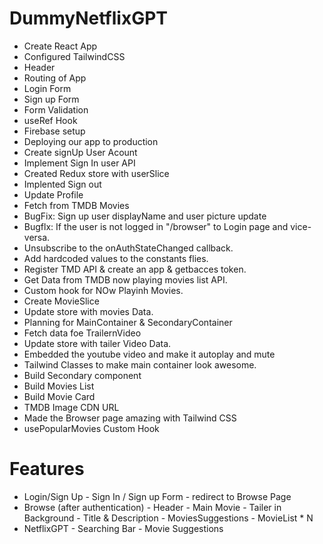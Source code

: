 # DummyNetflixGPT

- Create React App
- Configured TailwindCSS
- Header
- Routing of App
- Login Form
- Sign up Form
- Form Validation
- useRef Hook
- Firebase setup
- Deploying our app to production
- Create signUp User Acount
- Implement Sign In user API
- Created Redux store with userSlice
- Implented Sign out
- Update Profile
- Fetch from TMDB Movies
- BugFix: Sign up user displayName and user picture update
- Bugflx: If the user is not logged in "/browser" to Login page and vice-versa.
- Unsubscribe to the onAuthStateChanged callback.
- Add hardcoded values to the constants flies.
- Register TMD API & create an app & getbacces token.
- Get Data from TMDB now playing movies list API.
- Custom hook for NOw Playinh Movies.
- Create MovieSlice
- Update store with movies Data.
- Planning for MainContainer & SecondaryContainer
- Fetch data foe TrailernVideo
- Update store with tailer Video Data.
- Embedded the youtube video and make it autoplay and mute
- Tailwind Classes to make main container look awesome.
- Build Secondary component
- Build Movies List
- Build Movie Card
- TMDB Image CDN URL
- Made the Browser page amazing with Tailwind CSS
- usePopularMovies Custom Hook

# Features

- Login/Sign Up - Sign In / Sign up Form - redirect to Browse Page
- Browse (after authentication) - Header - Main Movie - Tailer in Background - Title & Description - MoviesSuggestions - MovieList \* N
- NetflixGPT - Searching Bar - Movie Suggestions

